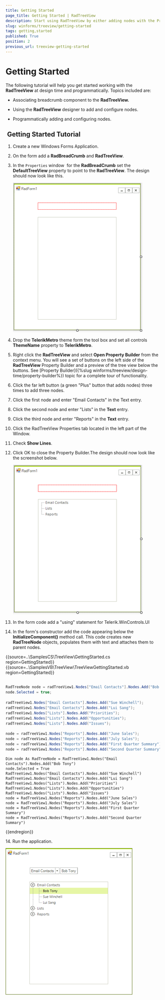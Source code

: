 ```yaml
---
title: Getting Started
page_title: Getting Started | RadTreeView
description: Start using RadTreeView by either adding nodes with the Property Builder or in the code behind. 
slug: winforms/treeview/getting-started
tags: getting,started
published: True
position: 2
previous_url: treeview-getting-started
---
```


# Getting Started



The following tutorial will help you get started working with the __RadTreeView__ at design time and programmatically. Topics included are: 

* Associating breadcrumb component to the __RadTreeView.__

* Using the __RadTreeView__ designer to add and configure nodes.

* Programmatically adding and configuring nodes.

##  Getting Started Tutorial

1. Create a new Windows Forms Application.

1. On the form add a __RadBreadCrumb__ and __RadTreeView__.

1. In the `Properties` window  for the __RadBreadCrumb__ set the __DefaultTreeView__ property to point to the __RadTreeView__. The design should now look like this.
    
    ![treeview-getting-started 001](images/treeview-getting-started001.png)

1. Drop the __TelerikMetro__ theme form the tool box and set all controls __ThemeName__ property to __TelerikMetro__.

1. Right click the __RadTreeView__ and select __Open Property Builder__ from the context menu. You will see a set of buttons on the left side of the __RadTreeView__ Property Builder and a preview of the tree view below the buttons. See [Property Builder]({%slug winforms/treeview/design-time/property-builder%}) topic for a complete tour of functionality.

1. Click the far left button (a green "Plus" button that adds nodes) three times to add three nodes.

1. Click the first node and enter "Email Contacts" in the Text entry.

1. Click the second node and enter "Lists" in the __Text__ entry.
            

1. Click the third node and enter "Reports" in the __Text__ entry.
            

1. Click the RadTreeView Properties tab located in the left part of the Window.

1. Check __Show Lines__.
            

1. Click OK to close the Property Builder.The design should now look like the screenshot below.

    ![treeview-getting-started 002](images/treeview-getting-started002.png)

1. In the form code add a "using" statement for Telerik.WinControls.UI

1. In the form's constructor add the code appearing below the __InitializeComponent()__ method call. This code creates new __RadTreeNode__ objects, populates them with text and attaches them to parent nodes.


{{source=..\SamplesCS\TreeView\GettingStarted.cs region=GettingStarted}} 
{{source=..\SamplesVB\TreeView\TreeViewGettingStarted.vb region=GettingStarted}} 

````C#
            
RadTreeNode node = radTreeView1.Nodes["Email Contacts"].Nodes.Add("Bob Tony");
node.Selected = true;
            
radTreeView1.Nodes["Email Contacts"].Nodes.Add("Sue Winchell");
radTreeView1.Nodes["Email Contacts"].Nodes.Add("Lui Sang");
radTreeView1.Nodes["Lists"].Nodes.Add("Priorities");
radTreeView1.Nodes["Lists"].Nodes.Add("Opportunities");
radTreeView1.Nodes["Lists"].Nodes.Add("Issues");
            
node = radTreeView1.Nodes["Reports"].Nodes.Add("June Sales");
node = radTreeView1.Nodes["Reports"].Nodes.Add("July Sales");
node = radTreeView1.Nodes["Reports"].Nodes.Add("First Quarter Summary");
node = radTreeView1.Nodes["Reports"].Nodes.Add("Second Quarter Summary");

````
````VB.NET
Dim node As RadTreeNode = RadTreeView1.Nodes("Email Contacts").Nodes.Add("Bob Tony")
node.Selected = True
RadTreeView1.Nodes("Email Contacts").Nodes.Add("Sue Winchell")
RadTreeView1.Nodes("Email Contacts").Nodes.Add("Lui Sang")
RadTreeView1.Nodes("Lists").Nodes.Add("Priorities")
RadTreeView1.Nodes("Lists").Nodes.Add("Opportunities")
RadTreeView1.Nodes("Lists").Nodes.Add("Issues")
node = RadTreeView1.Nodes("Reports").Nodes.Add("June Sales")
node = RadTreeView1.Nodes("Reports").Nodes.Add("July Sales")
node = RadTreeView1.Nodes("Reports").Nodes.Add("First Quarter Summary")
node = RadTreeView1.Nodes("Reports").Nodes.Add("Second Quarter Summary")

````

{{endregion}} 

14\. Run the application.

![treeview-getting-started 003](images/treeview-getting-started003.png)

